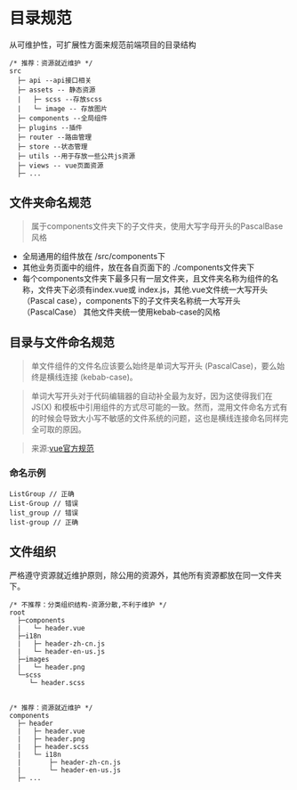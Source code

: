 # 目录规范

从可维护性，可扩展性方面来规范前端项目的目录结构

```
/* 推荐：资源就近维护 */
src
  ├─ api --api接口相关
  ├─ assets -- 静态资源
  |   ├─ scss --存放scss
  |   └─ image -- 存放图片
  ├─ components --全局组件
  ├─ plugins --插件
  ├─ router --路由管理
  ├─ store --状态管理
  ├─ utils --用于存放一些公共js资源
  ├─ views -- vue页面资源
  ├─ ...
```

## 文件夹命名规范
> 属于components文件夹下的子文件夹，使用大写字母开头的PascalBase风格
+ 全局通用的组件放在 /src/components下
+ 其他业务页面中的组件，放在各自页面下的 ./components文件夹下
+ 每个components文件夹下最多只有一层文件夹，且文件夹名称为组件的名称，文件夹下必须有index.vue或
index.js，其他.vue文件统一大写开头（Pascal case），components下的子文件夹名称统一大写开头（PascalCase）
其他文件夹统一使用kebab-case的风格

## 目录与文件命名规范 
> 单文件组件的文件名应该要么始终是单词大写开头 (PascalCase)，要么始终是横线连接 (kebab-case)。

> 单词大写开头对于代码编辑器的自动补全最为友好，因为这使得我们在 JS(X) 和模板中引用组件的方式尽可能的一致。然而，混用文件命名方式有的时候会导致大小写不敏感的文件系统的问题，这也是横线连接命名同样完全可取的原因。

> 来源:[vue官方规范](https://cn.vuejs.org/v2/style-guide/#%E5%8D%95%E6%96%87%E4%BB%B6%E7%BB%84%E4%BB%B6%E6%96%87%E4%BB%B6%E7%9A%84%E5%A4%A7%E5%B0%8F%E5%86%99%E5%BC%BA%E7%83%88%E6%8E%A8%E8%8D%90)

### 命名示例
```
ListGroup // 正确
List-Group // 错误
list_group // 错误
list-group // 正确
```

## 文件组织

严格遵守资源就近维护原则，除公用的资源外，其他所有资源都放在同一文件夹下。

```
/* 不推荐：分类组织结构-资源分散,不利于维护 */
root
  ├─components
  |   └─ header.vue
  ├─i18n
  |   ├─ header-zh-cn.js
  |   └─ header-en-us.js
  ├─images
  |   └─ header.png
  └─scss
     └─ header.scss


/* 推荐：资源就近维护 */
components
  ├─ header
  |   ├─ header.vue
  |   ├─ header.png
  |   ├─ header.scss
  |   └─ i18n
  |       ├─ header-zh-cn.js
  |       └─ header-en-us.js
  ├─ ...
```
